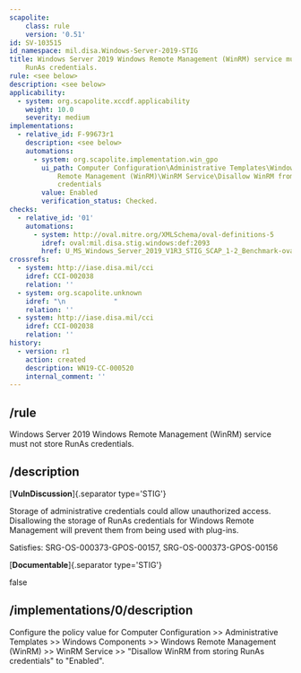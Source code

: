 ```yaml
---
scapolite:
    class: rule
    version: '0.51'
id: SV-103515
id_namespace: mil.disa.Windows-Server-2019-STIG
title: Windows Server 2019 Windows Remote Management (WinRM) service must not store
    RunAs credentials.
rule: <see below>
description: <see below>
applicability:
  - system: org.scapolite.xccdf.applicability
    weight: 10.0
    severity: medium
implementations:
  - relative_id: F-99673r1
    description: <see below>
    automations:
      - system: org.scapolite.implementation.win_gpo
        ui_path: Computer Configuration\Administrative Templates\Windows Components\Windows
            Remote Management (WinRM)\WinRM Service\Disallow WinRM from storing RunAs
            credentials
        value: Enabled
        verification_status: Checked.
checks:
  - relative_id: '01'
    automations:
      - system: http://oval.mitre.org/XMLSchema/oval-definitions-5
        idref: oval:mil.disa.stig.windows:def:2093
        href: U_MS_Windows_Server_2019_V1R3_STIG_SCAP_1-2_Benchmark-oval.xml
crossrefs:
  - system: http://iase.disa.mil/cci
    idref: CCI-002038
    relation: ''
  - system: org.scapolite.unknown
    idref: "\n            "
    relation: ''
  - system: http://iase.disa.mil/cci
    idref: CCI-002038
    relation: ''
history:
  - version: r1
    action: created
    description: WN19-CC-000520
    internal_comment: ''
---
```



## /rule

Windows Server 2019 Windows Remote Management (WinRM) service must not store RunAs credentials.

## /description

[**VulnDiscussion**]{.separator type='STIG'}

Storage of administrative credentials could allow unauthorized access. Disallowing the storage of RunAs credentials for Windows Remote Management will prevent them from being used with plug-ins.

Satisfies: SRG-OS-000373-GPOS-00157, SRG-OS-000373-GPOS-00156

[**Documentable**]{.separator type='STIG'}

false

## /implementations/0/description

Configure the policy value for Computer Configuration >> Administrative Templates >> Windows Components >> Windows Remote Management (WinRM) >> WinRM Service >> "Disallow WinRM from storing RunAs credentials" to "Enabled".
